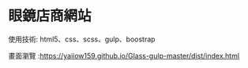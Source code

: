 # 眼鏡店商網站

使用技術: html5、css、scss、gulp、boostrap <BR>

畫面瀏覽 :https://yaiiow159.github.io/Glass-gulp-master/dist/index.html
